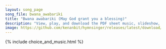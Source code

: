 ```yaml
---
layout: song_page
song_file: bwana_awabariki
title: "Bwana awabariki (May God grant you a blessing)"
description: "View, play, and download the PDF sheet music, slideshow, and audio. Lyrics: Bwana awabariki, Bwana awabariki, Bwana awabariki, milele  May God grant you a blessing, may God grant you a blessing, may God grant you a blessing, e... swahili english theist 4part chords"
image: https://github.com/kenanbit/hymnsinger/releases/latest/download/bwana_awabariki-trad.png
---
```


{% include choice_and_music.html %}